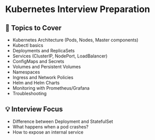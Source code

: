 # Kubernetes Interview Preparation

## 📌 Topics to Cover

- Kubernetes Architecture (Pods, Nodes, Master components)
- Kubectl basics
- Deployments and ReplicaSets
- Services (ClusterIP, NodePort, LoadBalancer)
- ConfigMaps and Secrets
- Volumes and Persistent Volumes
- Namespaces
- Ingress and Network Policies
- Helm and Helm Charts
- Monitoring with Prometheus/Grafana
- Troubleshooting

## 💡 Interview Focus

- Difference between Deployment and StatefulSet
- What happens when a pod crashes?
- How to expose an internal service
